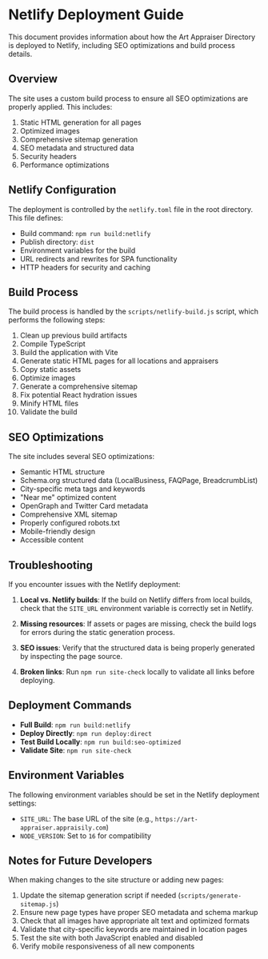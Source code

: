 # Netlify Deployment Guide

This document provides information about how the Art Appraiser Directory is deployed to Netlify, including SEO optimizations and build process details.

## Overview

The site uses a custom build process to ensure all SEO optimizations are properly applied. This includes:

1. Static HTML generation for all pages
2. Optimized images
3. Comprehensive sitemap generation
4. SEO metadata and structured data
5. Security headers
6. Performance optimizations

## Netlify Configuration

The deployment is controlled by the `netlify.toml` file in the root directory. This file defines:

- Build command: `npm run build:netlify`
- Publish directory: `dist`
- Environment variables for the build
- URL redirects and rewrites for SPA functionality
- HTTP headers for security and caching

## Build Process

The build process is handled by the `scripts/netlify-build.js` script, which performs the following steps:

1. Clean up previous build artifacts
2. Compile TypeScript
3. Build the application with Vite
4. Generate static HTML pages for all locations and appraisers
5. Copy static assets
6. Optimize images
7. Generate a comprehensive sitemap
8. Fix potential React hydration issues
9. Minify HTML files
10. Validate the build

## SEO Optimizations

The site includes several SEO optimizations:

- Semantic HTML structure
- Schema.org structured data (LocalBusiness, FAQPage, BreadcrumbList)
- City-specific meta tags and keywords
- "Near me" optimized content
- OpenGraph and Twitter Card metadata
- Comprehensive XML sitemap
- Properly configured robots.txt
- Mobile-friendly design
- Accessible content

## Troubleshooting

If you encounter issues with the Netlify deployment:

1. **Local vs. Netlify builds**: If the build on Netlify differs from local builds, check that the `SITE_URL` environment variable is correctly set in Netlify.

2. **Missing resources**: If assets or pages are missing, check the build logs for errors during the static generation process.

3. **SEO issues**: Verify that the structured data is being properly generated by inspecting the page source.

4. **Broken links**: Run `npm run site-check` locally to validate all links before deploying.

## Deployment Commands

- **Full Build**: `npm run build:netlify`
- **Deploy Directly**: `npm run deploy:direct`
- **Test Build Locally**: `npm run build:seo-optimized`
- **Validate Site**: `npm run site-check`

## Environment Variables

The following environment variables should be set in the Netlify deployment settings:

- `SITE_URL`: The base URL of the site (e.g., `https://art-appraiser.appraisily.com`)
- `NODE_VERSION`: Set to `16` for compatibility

## Notes for Future Developers

When making changes to the site structure or adding new pages:

1. Update the sitemap generation script if needed (`scripts/generate-sitemap.js`)
2. Ensure new page types have proper SEO metadata and schema markup
3. Check that all images have appropriate alt text and optimized formats
4. Validate that city-specific keywords are maintained in location pages
5. Test the site with both JavaScript enabled and disabled
6. Verify mobile responsiveness of all new components 